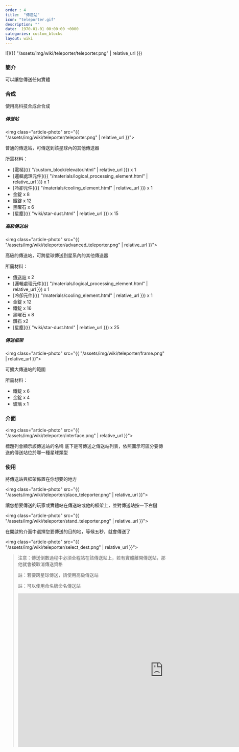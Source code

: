 ```yaml
---
order : 4
title:  "傳送站"
icon: "teleporter.gif"
description: ""
date:  1970-01-01 00:00:00 +0000
categories: custom_blocks
layout: wiki
---
```


![]({{ "/assets/img/wiki/teleporter/teleporter.png" | relative_url }})

### 簡介

可以讓您傳送任何實體

### 合成

使用高科技合成台合成

##### 傳送站

<img class="article-photo" src="{{ "/assets/img/wiki/teleporter/teleporter.png" | relative_url }}">

普通的傳送站，可傳送到該星球內的其他傳送器

所需材料：

- [電梯]({{ "/custom_block/elevator.html" | relative_url }}) x 1  
- [邏輯處理元件]({{ "/materials/logical_processing_element.html" | relative_url }}) x 1  
- [冷卻元件]({{ "/materials/cooling_element.html" | relative_url }}) x 1  
- 金錠 x 8  
- 鐵錠 x 12  
- 黑曜石 x 6  
- [星塵]({{ "wiki/star-dust.html" | relative_url }}) x 15  

##### 高級傳送站

<img class="article-photo" src="{{ "/assets/img/wiki/teleporter/advanced_teleporter.png" | relative_url }}">

高級的傳送站，可跨星球傳送到星系內的其他傳送器

所需材料：

- [傳送站](#傳送站) x 2  
- [邏輯處理元件]({{ "/materials/logical_processing_element.html" | relative_url }}) x 1  
- [冷卻元件]({{ "/materials/cooling_element.html" | relative_url }}) x 1  
- 金錠 x 12  
- 鐵錠 x 16  
- 黑曜石 x 8  
- 鑽石 x2  
- [星塵]({{ "wiki/star-dust.html" | relative_url }}) x 25  

##### 傳送框架

<img class="article-photo" src="{{ "/assets/img/wiki/teleporter/frame.png" | relative_url }}">

可擴大傳送站的範圍

所需材料：

- 鐵錠 x 6  
- 金錠 x 4  
- 玻璃 x 1  

### 介面

<img class="article-photo" src="{{ "/assets/img/wiki/teleporter/interface.png" | relative_url }}">

標題列會顯示該傳送站的名稱
底下是可傳送之傳送站列表，依照圖示可區分要傳送的傳送站位於哪一種星球類型

### 使用

將傳送站與框架佈置在你想要的地方

<img class="article-photo" src="{{ "/assets/img/wiki/teleporter/place_teleporter.png" | relative_url }}">

讓您想要傳送的玩家或實體站在傳送站或他的框架上，並對傳送站按一下右鍵

<img class="article-photo" src="{{ "/assets/img/wiki/teleporter/stand_teleporter.png" | relative_url }}">

在開啟的介面中選擇您要傳送的目的地，等候五秒，就會傳送了

<img class="article-photo" src="{{ "/assets/img/wiki/teleporter/select_dest.png" | relative_url }}">

> 注意：傳送倒數過程中必須全程站在該傳送站上，若有實體離開傳送站，那他就會被取消傳送資格 
>  
> 註：若要跨星球傳送，請使用高級傳送站  
>  
> 註：可以使用命名牌命名傳送站  
> <iframe src="https://streamable.com/s/78e4k/rnwfzu?autoplay=1&muted=1" width="907" height="480" frameborder="0" allowfullscreen></iframe>

